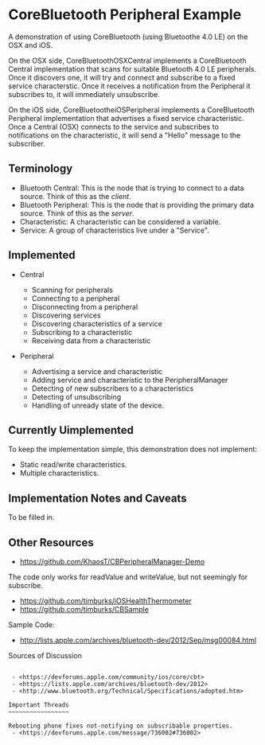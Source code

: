 CoreBluetooth Peripheral Example
================================

A demonstration of using CoreBluetooth (using Bluetoothe 4.0 LE) on the OSX and iOS.

On the OSX side, CoreBluetoothOSXCentral implements a CoreBluetooth Central implementation that scans for suitable Bluetooth 4.0 LE peripherals. Once it discovers one, it will try and connect and subscribe to a fixed service characterstic. Once it receives a notification from the Peripheral it subscribes to, it will immediately unsubscribe.

On the iOS side, CoreBluetootheiOSPeripheral implements a CoreBluetooth Peripheral implementation that advertises a fixed service characteristic. Once a Central (OSX) connects to the service and subscribes to notifications on the characteristic, it will send a "Hello" message to the subscriber.

Terminology
-----------

 * Bluetooth Central: This is the node that is trying to connect to a data source. Think of this as the _client_.
 * Bluetooth Peripheral: This is the node that is providing the primary data source. Think of this as the _server_.
 * Characteristic: A characteristic can be considered a variable.
 * Service: A group of characteristics live under a "Service".


Implemented
-----------

 * Central
   * Scanning for peripherals
   * Connecting to a peripheral
   * Disconnecting from a peripheral
   * Discovering services
   * Discovering characteristics of a service
   * Subscribing to a characteristic
   * Receiving data from a characteristic

 * Peripheral
   * Advertising a service and characteristic
   * Adding service and characteristic to the PeripheralManager
   * Detecting of new subscribers to a characteristics
   * Detecting of unsubscribing
   * Handling of unready state of the device.


Currently Uimplemented
-----------------------

To keep the implementation simple, this demonstration does not implement:

 * Static read/write characteristics.
 * Multiple characteristics.


Implementation Notes and Caveats
--------------------------------

To be filled in.

Other Resources
---------------

 - <https://github.com/KhaosT/CBPeripheralManager-Demo>

The code only works for readValue and writeValue, but not seemingly for subscribe.

 - <https://github.com/timburks/iOSHealthThermometer>
 - <https://github.com/timburks/CBSample>

Sample Code:

 - <http://lists.apple.com/archives/bluetooth-dev/2012/Sep/msg00084.html>


Sources of Discussion
~~~~~~~~~~~~~~~~~~~~~

 - <https://devforums.apple.com/community/ios/core/cbt>
 - <https://lists.apple.com/archives/bluetooth-dev/2012>
 - <http://www.bluetooth.org/Technical/Specifications/adopted.htm>

Important Threads
~~~~~~~~~~~~~~~~~

Rebooting phone fixes not-notifying on subscribable properties.
 - <https://devforums.apple.com/message/736002#736002>





